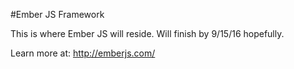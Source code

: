 #Ember JS Framework

This is where Ember JS will reside. Will finish by 9/15/16 hopefully.

Learn more at: http://emberjs.com/